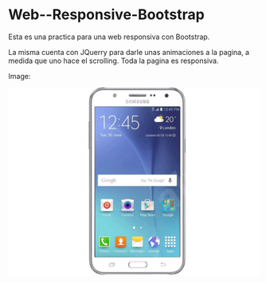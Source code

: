 # Web--Responsive-Bootstrap
Esta es una practica para una web responsiva con Bootstrap.

La misma cuenta con JQuerry para darle unas animaciones a la pagina, a medida que uno hace el scrolling.
Toda la pagina es responsiva.

Image:

![](https://github.com/JavierVassallo/Web--Responsive-Bootstrap/blob/master/img/image1.png)
